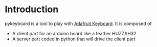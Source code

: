 # Introduction

pykeyboard is a tool to play with [Adafruit Keyboard](https://www.adafruit.com/product/1929). It is composed of
- A client part for an arduino board like a feather HUZZAH32
- A server part coded in python that will drive the client part
